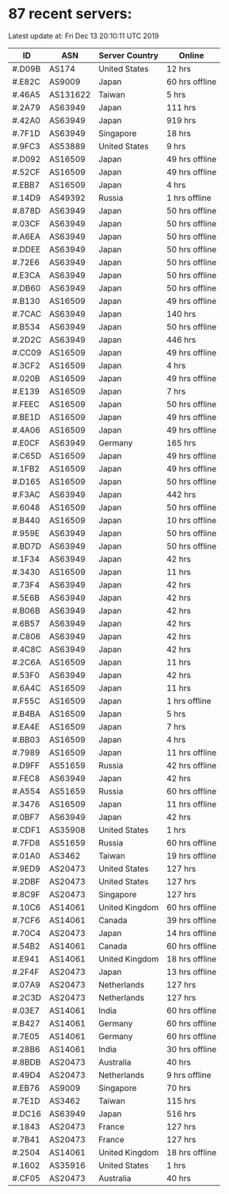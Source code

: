 # 87 recent servers:

Latest update at: Fri Dec 13 20:10:11 UTC 2019

| ID | ASN | Server Country | Online |
| -- | --- | -------------- | ------ |
| #.D09B | AS174 | United States | 12 hrs |
| #.E82C | AS9009 | Japan | 60 hrs offline |
| #.46A5 | AS131622 | Taiwan | 5 hrs |
| #.2A79 | AS63949 | Japan | 111 hrs |
| #.42A0 | AS63949 | Japan | 919 hrs |
| #.7F1D | AS63949 | Singapore | 18 hrs |
| #.9FC3 | AS53889 | United States | 9 hrs |
| #.D092 | AS16509 | Japan | 49 hrs offline |
| #.52CF | AS16509 | Japan | 49 hrs offline |
| #.EBB7 | AS16509 | Japan | 4 hrs |
| #.14D9 | AS49392 | Russia | 1 hrs offline |
| #.878D | AS63949 | Japan | 50 hrs offline |
| #.03CF | AS63949 | Japan | 50 hrs offline |
| #.A6EA | AS63949 | Japan | 50 hrs offline |
| #.DDEE | AS63949 | Japan | 50 hrs offline |
| #.72E6 | AS63949 | Japan | 50 hrs offline |
| #.E3CA | AS63949 | Japan | 50 hrs offline |
| #.DB60 | AS63949 | Japan | 50 hrs offline |
| #.B130 | AS16509 | Japan | 49 hrs offline |
| #.7CAC | AS63949 | Japan | 140 hrs |
| #.B534 | AS63949 | Japan | 50 hrs offline |
| #.2D2C | AS63949 | Japan | 446 hrs |
| #.CC09 | AS16509 | Japan | 49 hrs offline |
| #.3CF2 | AS16509 | Japan | 4 hrs |
| #.020B | AS16509 | Japan | 49 hrs offline |
| #.E139 | AS16509 | Japan | 7 hrs |
| #.FEEC | AS16509 | Japan | 50 hrs offline |
| #.BE1D | AS16509 | Japan | 49 hrs offline |
| #.4A06 | AS16509 | Japan | 49 hrs offline |
| #.E0CF | AS63949 | Germany | 165 hrs |
| #.C65D | AS16509 | Japan | 49 hrs offline |
| #.1FB2 | AS16509 | Japan | 49 hrs offline |
| #.D165 | AS16509 | Japan | 50 hrs offline |
| #.F3AC | AS63949 | Japan | 442 hrs |
| #.6048 | AS16509 | Japan | 50 hrs offline |
| #.B440 | AS16509 | Japan | 10 hrs offline |
| #.959E | AS63949 | Japan | 50 hrs offline |
| #.BD7D | AS63949 | Japan | 50 hrs offline |
| #.1F34 | AS63949 | Japan | 42 hrs |
| #.3430 | AS16509 | Japan | 11 hrs |
| #.73F4 | AS63949 | Japan | 42 hrs |
| #.5E6B | AS63949 | Japan | 42 hrs |
| #.B06B | AS63949 | Japan | 42 hrs |
| #.6B57 | AS63949 | Japan | 42 hrs |
| #.C806 | AS63949 | Japan | 42 hrs |
| #.4C8C | AS63949 | Japan | 42 hrs |
| #.2C6A | AS16509 | Japan | 11 hrs |
| #.53F0 | AS63949 | Japan | 42 hrs |
| #.6A4C | AS16509 | Japan | 11 hrs |
| #.F55C | AS16509 | Japan | 1 hrs offline |
| #.B4BA | AS16509 | Japan | 5 hrs |
| #.EA4E | AS16509 | Japan | 7 hrs |
| #.BB03 | AS16509 | Japan | 4 hrs |
| #.7989 | AS16509 | Japan | 11 hrs offline |
| #.D9FF | AS51659 | Russia | 42 hrs offline |
| #.FEC8 | AS63949 | Japan | 42 hrs |
| #.A554 | AS51659 | Russia | 60 hrs offline |
| #.3476 | AS16509 | Japan | 11 hrs offline |
| #.0BF7 | AS63949 | Japan | 42 hrs |
| #.CDF1 | AS35908 | United States | 1 hrs |
| #.7FD8 | AS51659 | Russia | 60 hrs offline |
| #.01A0 | AS3462 | Taiwan | 19 hrs offline |
| #.9ED9 | AS20473 | United States | 127 hrs |
| #.2DBF | AS20473 | United States | 127 hrs |
| #.8C9F | AS20473 | Singapore | 127 hrs |
| #.10C6 | AS14061 | United Kingdom | 60 hrs offline |
| #.7CF6 | AS14061 | Canada | 39 hrs offline |
| #.70C4 | AS20473 | Japan | 14 hrs offline |
| #.54B2 | AS14061 | Canada | 60 hrs offline |
| #.E941 | AS14061 | United Kingdom | 18 hrs offline |
| #.2F4F | AS20473 | Japan | 13 hrs offline |
| #.07A9 | AS20473 | Netherlands | 127 hrs |
| #.2C3D | AS20473 | Netherlands | 127 hrs |
| #.03E7 | AS14061 | India | 60 hrs offline |
| #.B427 | AS14061 | Germany | 60 hrs offline |
| #.7E05 | AS14061 | Germany | 60 hrs offline |
| #.28B6 | AS14061 | India | 30 hrs offline |
| #.8BDB | AS20473 | Australia | 40 hrs |
| #.49D4 | AS20473 | Netherlands | 9 hrs offline |
| #.EB76 | AS9009 | Singapore | 70 hrs |
| #.7E1D | AS3462 | Taiwan | 115 hrs |
| #.DC16 | AS63949 | Japan | 516 hrs |
| #.1843 | AS20473 | France | 127 hrs |
| #.7B41 | AS20473 | France | 127 hrs |
| #.2504 | AS14061 | United Kingdom | 18 hrs offline |
| #.1602 | AS35916 | United States | 1 hrs |
| #.CF05 | AS20473 | Australia | 40 hrs |

